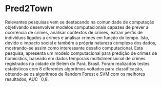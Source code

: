 # Pred2Town
Relevantes pesquisas vem se destacando na comunidade de computação objetivando desenvolver modelos computacionais capazes de prever a ocorrência de crimes, analisar contextos de crimes, extrair perfis de indivíduos ligados a crimes e analisar crimes em função do tempo. Isto, devido o impacto social e também a própria natureza complexa dos dados, mostrando-se assim como interessante desafio computacional. Esta pesquisa, apresenta um modelo computacional para predição de crimes de homicídios, baseado em dados temporais multidimensional de crimes registrados na cidade de Belém do Pará, Brasil. Foram realizados testes estatísticos com 8 diferentes algoritmos voltados para classificação, obtendo-se os algoritmos de Random Forest e SVM com os melhores resultados, AUC ˜0,8.  
